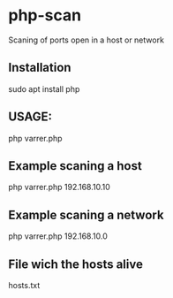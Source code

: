 # php-scan
Scaning of ports open in a host or network

## Installation
sudo apt install php

## USAGE:
php varrer.php <IP>

## Example scaning a host
php varrer.php 192.168.10.10
  
## Example scaning a network
php varrer.php 192.168.10.0


## File wich the hosts alive
hosts.txt
